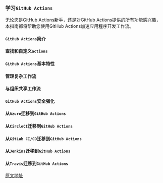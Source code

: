 ### 学习`GitHub Actions`

无论您是GitHub Actions新手，还是对GitHub Actions提供的所有功能感兴趣，本指南都将帮助您使用GitHub Actions加速应用程序开发工作流。

#### `GitHub Actions`简介

#### 查找和自定义`actions`

#### `GitHub Actions`基本特性

#### 管理复杂工作流

#### 与组织共享工作流

#### `GitHub Actions`安全强化

#### 从`Azure`迁移到`GitHub Actions`

#### 从`CircleCI`迁移到`GitHub Actions`

#### 从`GitLab CI/CD`迁移到`GitHub Actions`

#### 从`Jenkins`迁移到`GitHub Actions`

#### 从`Travis`迁移到`GitHub Actions`

[原文地址](https://docs.github.com/en/free-pro-team@latest/actions/learn-github-actions)